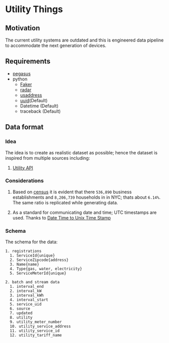 # Utility Things

## Motivation

The current utility systems are outdated and this is engineered data pipeline to accommodate the next generation of devices.

## Requirements

* [pegasus](https://github.com/InsightDataScience/pegasus)
* python
  * [Faker](https://faker.readthedocs.io/en/latest/index.html)
  * [radar](https://pypi.python.org/pypi/radar)
  * [usaddress](https://github.com/datamade/usaddress)
  * [uuid](http://stackoverflow.com/a/1210469/4085019)(Default)
  * Datetime (Default)
  * traceback (Default)

## Data format

### Idea

The idea is to create as realistic dataset as possible; hence the dataset is inspired from multiple sources including:

1. [Utility API](https://utilityapi.com/docs#data-formats)

### Considerations

1. Based on [census](http://www.census.gov/quickfacts/table/PST045216/36) it is evident that there `536,890` business establishments and `8,206,739` households in in NYC; thats about `6.14%`. The same ratio is replicated while generating data.

1. As a standard for communicating date and time; UTC timestamps are used. Thanks to [Date Time to Unix Time Stamp](http://stackoverflow.com/a/35106099/4085019)

### Schema

The schema for the data:

```
1. registrations
  1. ServiceId{unique}
  2. ServiceZipcode{address}
  3. Name{name}
  4. Type{gas, water, electricity}
  5. ServiceMeterId{unique}

2. batch and stream data
  1. interval_end
  2. interval_kW
  3. interval_kWh
  4. interval_start
  5. service_uid
  6. source
  7. updated
  8. utility
  9. utility_meter_number
  10. utility_service_address
  11. utility_service_id
  12. utility_tariff_name

```
